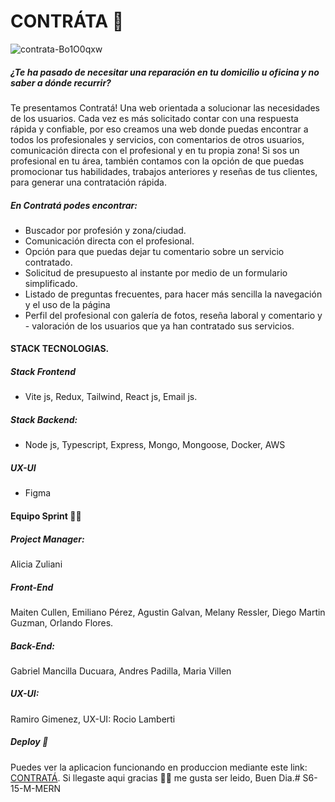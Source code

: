 
  # CONTRÁTA 🚀

![contrata-Bo1O0qxw](https://github.com/No-Country/S6-15-M-MERN/assets/95863162/ba077cd1-f272-4173-b5f7-8d3a139809ee)



 ##### ¿Te ha pasado de necesitar una reparación en tu domicilio u oficina y no saber a dónde recurrir? 

Te presentamos Contratá! Una  web orientada a solucionar las necesidades de los usuarios. Cada vez es más solicitado contar con una respuesta rápida y confiable, por eso creamos una web donde puedas encontrar a todos los profesionales y servicios, con comentarios de otros usuarios, comunicación directa con el profesional y en tu propia zona!
Si sos un profesional en tu área, también contamos con la opción de que puedas promocionar tus habilidades, trabajos anteriores y reseñas de tus clientes, para generar una contratación rápida. 

##### En Contratá podes encontrar:

- Buscador por profesión y zona/ciudad.
- Comunicación directa con el profesional.
- Opción para que puedas dejar tu comentario sobre un servicio contratado.
- Solicitud de presupuesto al instante por medio de un formulario simplificado.
- Listado de preguntas frecuentes, para hacer más sencilla la navegación y el uso de la página
- Perfil del profesional con galería de fotos, reseña laboral y comentario y - valoración de los usuarios que ya han contratado sus servicios. 

#### STACK TECNOLOGIAS.

##### Stack Frontend
- Vite js, Redux, Tailwind, React js, Email js.

##### Stack Backend: 
- Node js, Typescript, Express, Mongo, Mongoose, Docker, AWS

##### UX-UI 

- Figma

#### Equipo Sprint 👩‍💻

##### Project Manager: 
Alicia Zuliani 

##### Front-End

Maiten Cullen, Emiliano Pérez, Agustin Galvan, Melany Ressler, Diego Martin Guzman, Orlando Flores.

##### Back-End: 

Gabriel Mancilla Ducuara, Andres Padilla, Maria Villen

##### UX-UI: 

Ramiro Gimenez, UX-UI: Rocio Lamberti  

##### Deploy 🚀
Puedes ver la aplicacion funcionando en produccion mediante este link: [CONTRATÁ](https://contrata.vercel.app/ "CONTRATÁ").
Si llegaste aqui gracias 🙏🏼 me gusta ser leido, Buen Dia.# S6-15-M-MERN
